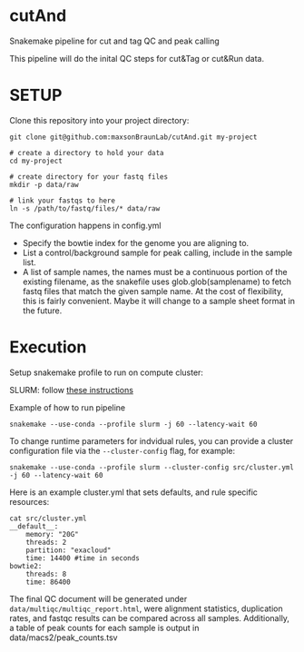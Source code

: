 # cutAnd
Snakemake pipeline for cut and tag QC and peak calling

This pipeline will do the inital QC steps for cut&Tag or cut&Run data. 

# SETUP 

Clone this repository into your project directory:

```
git clone git@github.com:maxsonBraunLab/cutAnd.git my-project

# create a directory to hold your data
cd my-project 

# create directory for your fastq files
mkdir -p data/raw

# link your fastqs to here
ln -s /path/to/fastq/files/* data/raw

```

The configuration happens in config.yml 

 - Specify the bowtie index for the genome you are aligning to. 
 - List a control/background sample for peak calling, include in the sample list.
 - A list of sample names, the names must be a continuous portion of the existing filename, as the snakefile uses glob.glob(samplename) to fetch fastq files that match the given sample name. At the cost of flexibility, this is fairly convenient. Maybe it will change to a sample sheet format in the future. 

# Execution

Setup snakemake profile to run on compute cluster:

SLURM: follow [these instructions](https://github.com/Snakemake-Profiles/slurm)

Example of how to run pipeline

```
snakemake --use-conda --profile slurm -j 60 --latency-wait 60
```

To change runtime parameters for indvidual rules, you can provide a cluster configuration file via the `--cluster-config` flag, for example:

```
snakemake --use-conda --profile slurm --cluster-config src/cluster.yml -j 60 --latency-wait 60
```

Here is an example cluster.yml that sets defaults, and rule specific resources:

```
cat src/cluster.yml
__default__:
    memory: "20G"
    threads: 2
    partition: "exacloud"
    time: 14400 #time in seconds 
bowtie2:
    threads: 8
    time: 86400
```


The final QC document will be generated under `data/multiqc/multiqc_report.html`, were alignment statistics, duplication rates, and fastqc results can be compared across all samples. Additionally, a table of peak counts for each sample is output in data/macs2/peak_counts.tsv

